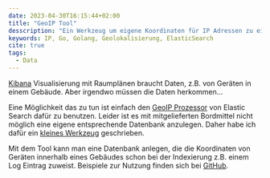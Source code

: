 ```yaml
---
date: 2023-04-30T16:15:44+02:00
title: "GeoIP Tool"
desscription: "Ein Werkzeug um eigene Koordinaten für IP Adressen zu einem ElasticSearch Index hinzuzufügen, z.B. zur Indoor Navigation"
keywords: IP, Go, Golang, Geolokalisierung, ElasticSearch
cite: true
tags:
  - Data
---
```


[Kibana](https://www.elastic.co/de/kibana) Visualisierung mit Raumplänen braucht Daten, z.B. von Geräten in einem Gebäude. Aber irgendwo müssen die Daten herkommen...
<!--more-->

Eine Möglichkeit das zu tun ist einfach den [GeoIP Prozessor](https://www.elastic.co/guide/en/elasticsearch/reference/current/geoip-processor.html) von Elastic Search dafür zu benutzen. Leider ist es mit mitgelieferten Bordmittel nicht möglich eine eigene entsprechende Datenbank anzulegen. Daher habe ich dafür ein [kleines Werkzeug](https://github.com/cmahnke/geoip-tool) geschrieben.

Mit dem Tool kann man eine Datenbank anlegen, die die Koordinaten von Geräten innerhalb eines Gebäudes schon bei der Indexierung z.B. einem Log Eintrag zuweist. Beispiele zur Nutzung finden sich bei [GitHub](https://github.com/cmahnke/geoip-tool).
